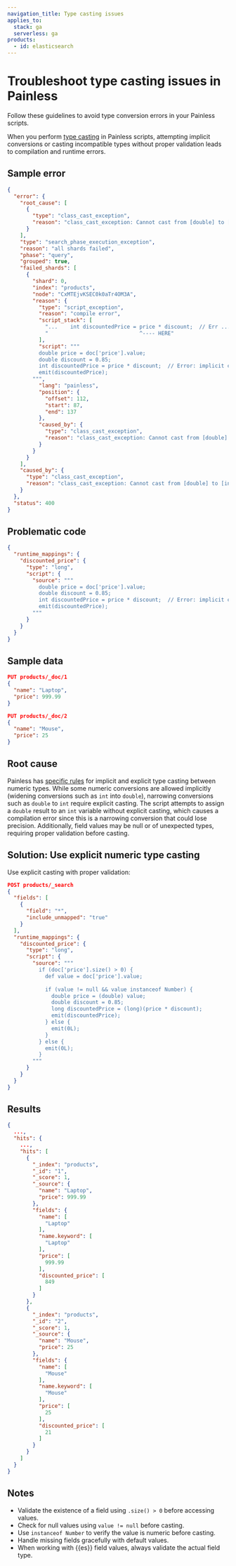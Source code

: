 ```yaml
---
navigation_title: Type casting issues
applies_to:
  stack: ga
  serverless: ga
products:
  - id: elasticsearch
---
```


# Troubleshoot type casting issues in Painless

Follow these guidelines to avoid type conversion errors in your Painless scripts.

When you perform [type casting](elasticsearch://reference/scripting-languages/painless/painless-casting.md) in Painless scripts, attempting implicit conversions or casting incompatible types without proper validation leads to compilation and runtime errors.

## Sample error

```json
{
  "error": {
    "root_cause": [
      {
        "type": "class_cast_exception",
        "reason": "class_cast_exception: Cannot cast from [double] to [int]."
      }
    ],
    "type": "search_phase_execution_exception",
    "reason": "all shards failed",
    "phase": "query",
    "grouped": true,
    "failed_shards": [
      {
        "shard": 0,
        "index": "products",
        "node": "CxMTEjvKSEC0k0aTr4OM3A",
        "reason": {
          "type": "script_exception",
          "reason": "compile error",
          "script_stack": [
            "...    int discountedPrice = price * discount;  // Err ...",
            "                             ^---- HERE"
          ],
          "script": """
          double price = doc['price'].value;
          double discount = 0.85;
          int discountedPrice = price * discount;  // Error: implicit cast
          emit(discountedPrice);
        """,
          "lang": "painless",
          "position": {
            "offset": 112,
            "start": 87,
            "end": 137
          },
          "caused_by": {
            "type": "class_cast_exception",
            "reason": "class_cast_exception: Cannot cast from [double] to [int]."
          }
        }
      }
    ],
    "caused_by": {
      "type": "class_cast_exception",
      "reason": "class_cast_exception: Cannot cast from [double] to [int]."
    }
  },
  "status": 400
}
```

## Problematic code

```json
{
  "runtime_mappings": {
    "discounted_price": {
      "type": "long",
      "script": {
        "source": """
          double price = doc['price'].value;
          double discount = 0.85;
          int discountedPrice = price * discount;  // Error: implicit cast
          emit(discountedPrice);
        """
      }
    }
  }
}
```

## Sample data

```json
PUT products/_doc/1
{
  "name": "Laptop",
  "price": 999.99
}

PUT products/_doc/2
{
  "name": "Mouse", 
  "price": 25
}
```

## Root cause

Painless has [specific rules](https://www.elastic.co/docs/reference/scripting-languages/painless/painless-casting) for implicit and explicit type casting between numeric types. While some numeric conversions are allowed implicitly (widening conversions such as `int` into `double`), narrowing conversions such as `double` to `int` require explicit casting. The script attempts to assign a `double` result to an `int` variable without explicit casting, which causes a compilation error since this is a narrowing conversion that could lose precision. Additionally, field values may be null or of unexpected types, requiring proper validation before casting.

## Solution: Use explicit numeric type casting

Use explicit casting with proper validation:

```json
POST products/_search
{
  "fields": [
    {
      "field": "*",
      "include_unmapped": "true"
    }
  ],
  "runtime_mappings": {
    "discounted_price": {
      "type": "long",
      "script": {
        "source": """
          if (doc['price'].size() > 0) {
            def value = doc['price'].value;
            
            if (value != null && value instanceof Number) {
              double price = (double) value;
              double discount = 0.85;
              long discountedPrice = (long)(price * discount);
              emit(discountedPrice);
            } else {
              emit(0L);
            }
          } else {
            emit(0L);
          }
        """
      }
    }
  }
}
```

## Results

```json
{
  ...,
  "hits": {
    ...,
    "hits": [
      {
        "_index": "products",
        "_id": "1",
        "_score": 1,
        "_source": {
          "name": "Laptop",
          "price": 999.99
        },
        "fields": {
          "name": [
            "Laptop"
          ],
          "name.keyword": [
            "Laptop"
          ],
          "price": [
            999.99
          ],
          "discounted_price": [
            849
          ]
        }
      },
      {
        "_index": "products",
        "_id": "2",
        "_score": 1,
        "_source": {
          "name": "Mouse",
          "price": 25
        },
        "fields": {
          "name": [
            "Mouse"
          ],
          "name.keyword": [
            "Mouse"
          ],
          "price": [
            25
          ],
          "discounted_price": [
            21
          ]
        }
      }
    ]
  }
}
```

## Notes

* Validate the existence of a field using `.size() > 0` before accessing values.  
* Check for null values using `value != null` before casting.  
* Use `instanceof Number` to verify the value is numeric before casting.  
* Handle missing fields gracefully with default values.  
* When working with {{es}} field values, always validate the actual field type.
